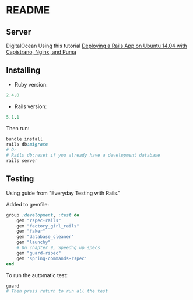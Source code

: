 # README

## Server

DigitalOcean Using this tutorial [Deploying a Rails App on Ubuntu 14.04 with Capistrano, Nginx, and Puma
](https://www.digitalocean.com/community/tutorials/deploying-a-rails-app-on-ubuntu-14-04-with-capistrano-nginx-and-puma)

## Installing

- Ruby version:
```ruby
2.4.0
```
- Rails version:
```ruby
5.1.1
```

Then run:
```ruby
bundle install
rails db:migrate
# Or
# Rails db:reset if you already have a development database
rails server
```

## Testing

Using guide from "Everyday Testing with Rails."

Added to gemfile:
```ruby
group :development, :test do 
    gem "rspec-rails"
    gem "factory_girl_rails"
    gem "faker"
    gem "database_cleaner"
    gem "launchy"
    # On chapter 9, Speedng up specs
    gem "guard-rspec"
    gem 'spring-commands-rspec'
end
```

To run the automatic test:
```ruby
guard
# Then press return to run all the test
```




